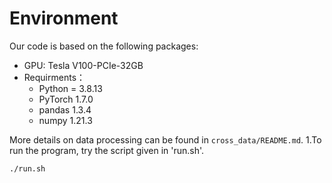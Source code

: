 # Environment

Our code is based on the following packages:
- GPU: Tesla V100-PCIe-32GB
- Requirments： 
   - Python = 3.8.13
   - PyTorch 1.7.0
   - pandas 1.3.4
   - numpy 1.21.3



More details on data processing can be found in `cross_data/README.md`.
1.To run the program, try the script given in 'run.sh'.
``` 
./run.sh
```